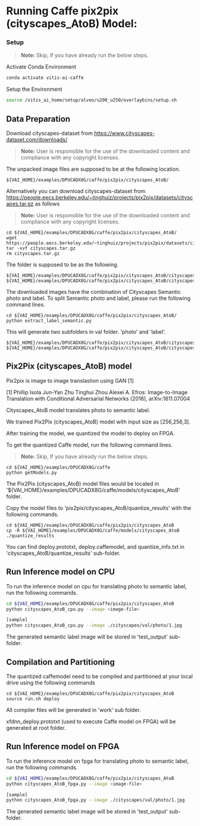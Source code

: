 
# Running Caffe pix2pix (cityscapes_AtoB) Model:

### Setup

> **Note:** Skip, If you have already run the below steps.

Activate Conda Environment
  ```sh
  conda activate vitis-ai-caffe
  ```

Setup the Environment

  ```sh
  source /vitis_ai_home/setup/alveo/u200_u250/overlaybins/setup.sh
  ```

## Data Preparation

Download cityscapes-dataset from https://www.cityscapes-dataset.com/downloads/
> **Note:** User is responsible for the use of the downloaded content and compliance with any copyright licenses.

The unpacked image files are supposed to be at the following location.

```
${VAI_HOME}/examples/DPUCADX8G/caffe/pix2pix/cityscapes_AtoB/
```

Alternatively you can download cityscapes-dataset from https://people.eecs.berkeley.edu/~tinghuiz/projects/pix2pix/datasets/cityscapes.tar.gz as follows
> **Note:** User is responsible for the use of the downloaded content and compliance with any copyright licenses.
```
cd ${VAI_HOME}/examples/DPUCADX8G/caffe/pix2pix/cityscapes_AtoB/
wget https://people.eecs.berkeley.edu/~tinghuiz/projects/pix2pix/datasets/cityscapes.tar.gz
tar -xvf cityscapes.tar.gz
rm cityscapes.tar.gz
```

The folder is supposed to be as the following.

```
${VAI_HOME}/examples/DPUCADX8G/caffe/pix2pix/cityscapes_AtoB/cityscapes/train
${VAI_HOME}/examples/DPUCADX8G/caffe/pix2pix/cityscapes_AtoB/cityscapes/val
```

The downloaded images have the combination of Cityscapes Semantic photo and label.
To split Semantic photo and label, please run the following command lines.

```
cd ${VAI_HOME}/examples/DPUCADX8G/caffe/pix2pix/cityscapes_AtoB/
python extract_label_semantic.py
```

This will generate two subfolders in val folder. 'photo' and 'label'.
```
${VAI_HOME}/examples/DPUCADX8G/caffe/pix2pix/cityscapes_AtoB/cityscapes/val/photo
${VAI_HOME}/examples/DPUCADX8G/caffe/pix2pix/cityscapes_AtoB/cityscapes/val/label
```


## Pix2Pix (cityscapes_AtoB) model

Pix2pix is image to image translastion using GAN [1]


[1]	Phillip Isola Jun-Yan Zhu Tinghui Zhou Alexei A. Efros: Image-to-Image Translation with Conditional Adversarial Networks (2016), arXiv:1611.07004



Cityscapes_AtoB model translates photo to semantic label.



We trained Pix2Pix (cityscapes_AtoB) model with input size as [256,256,3].

After training the model, we quantized the model to deploy on FPGA.

To get the quantized Caffe model, run the following command lines.

> **Note:** Skip, If you have already run the below steps.
```
cd ${VAI_HOME}/examples/DPUCADX8G/caffe
python getModels.py
```

The Pix2Pix (cityscapes_AtoB) model files would be located in '${VAI_HOME}/examples/DPUCADX8G/caffe/models/cityscapes_AtoB' folder.

Copy the model files to 'pix2pix/cityscapes_AtoB/quantize_results' with the following commands.
```
cd ${VAI_HOME}/examples/DPUCADX8G/caffe/pix2pix/cityscapes_AtoB
cp -R ${VAI_HOME}/examples/DPUCADX8G/caffe/models/cityscapes_AtoB ./quantize_results
```

You can find deploy.prototxt, deploy.caffemodel, and quantize_info.txt in 'cityscapes_AtoB/quantize_results' sub-folder.



## Run Inference model on CPU


To run the inference model on cpu for translating photo to semantic label, run the following commands.

```sh
cd ${VAI_HOME}/examples/DPUCADX8G/caffe/pix2pix/cityscapes_AtoB
python cityscapes_AtoB_cpu.py --image <image-file>

[sample]
python cityscapes_AtoB_cpu.py --image ./cityscapes/val/photo/1.jpg
```

The generated semantic label image will be stored in 'test_output' sub-folder.


## Compilation and Partitioning


The quantized caffemodel need to be compiled and partitioned at your local drive using the following commands

```
cd ${VAI_HOME}/examples/DPUCADX8G/caffe/pix2pix/cityscapes_AtoB
source run.sh deploy
```

All compiler files will be generated in 'work' sub folder.

xfdnn_deploy.prototxt (used to execute Caffe model on FPGA) will be generated at root folder.





## Run Inference model on FPGA

To run the inference model on fpga for translating photo to semantic label, run the following commands.

```sh
cd ${VAI_HOME}/examples/DPUCADX8G/caffe/pix2pix/cityscapes_AtoB
python cityscapes_AtoB_fpga.py --image <image-file>

[sample]
python cityscapes_AtoB_fpga.py --image ./cityscapes/val/photo/1.jpg
```
The generated semantic label image will be stored in 'test_output' sub-folder.
